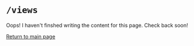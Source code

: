 # `/views`

Oops! I haven't finshed writing the content for this page. Check back soon!

[Return to main page](/README.md)
